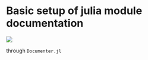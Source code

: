 # Basic setup of julia module documentation 

[![](https://img.shields.io/badge/docs-dev-blue.svg)](https://Dylan-Cmt.github.io/SeasonalEpid/dev/)

through `Documenter.jl`